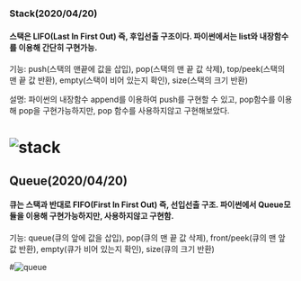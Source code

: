 ### Stack(2020/04/20)
#### 스택은 LIFO(Last In First Out) 즉, 후입선출 구조이다. 파이썬에서는 list와 내장함수를 이용해 간단히 구현가능.
기능: push(스택의 맨끝에 값을 삽입), pop(스택의 맨 끝 값 삭제), top/peek(스택의 맨 끝 값 반환), empty(스택이 비어 있는지 확인), size(스택의 크기 반환)

설명: 파이썬의 내장함수 append를 이용하여 push를 구현할 수 있고, pop함수를 이용해 pop을 구현가능하지만, pop 함수를 사용하지않고 구현해보았다.
# ![stack](https://user-images.githubusercontent.com/61732687/79726849-68e42700-8326-11ea-8a1b-d16e19d4279f.png)

## Queue(2020/04/20)
#### 큐는 스택과 반대로 FIFO(First In First Out) 즉, 선입선출 구조. 파이썬에서 Queue모듈을 이용해 구현가능하지만, 사용하지않고 구현함.
기능: queue(큐의 앞에 값을 삽입), pop(큐의 맨 끝 값 삭제), front/peek(큐의 맨 앞 값 반환), empty(큐가 비어 있는지 확인), size(큐의 크기 반환)

#![queue](https://user-images.githubusercontent.com/61732687/79749224-cb9aea00-8349-11ea-9e25-d68e52ed517b.png)

